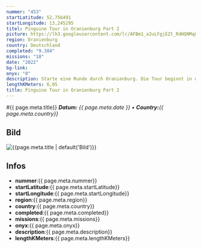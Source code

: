 ```yaml
---
nummer: "453"
startLatitude: 52,756491
startLongitude: 13,245295
titel: Pinguine Tour in Oranienburg Part 2
picture: https://lh3.googleusercontent.com/lr/AFBm1_a2uLFgjEZt_RdHQNMq8N4WA7N-r-wH9pS9Ooy9lhPlIovdJm0-T3JeM4cpVhlNnd6INaEFuCvkv9aeOVIosH_IsiEGf4L1ZaKHo9tt1RpUwPmcXuYdldkIirLysN7aKC2A8XnCys-85TrhtVaHH_bMi9nw3-jIK7Mv38G4KYlLBqhN0_JG_qVf1GoJaK3PRgwm_cLKKAcU2XgqP01QeWAzNuM4tOSiUU8ureU81J596CjojavcdqPw9s_mlrl9REfktxXHGN3ul3DNXOiStczkEtMch9aS4HDmxcUps-_027XqKAcX01Y8c7KXsBJeqGtVuTpUz4DLFfRFZoNXarOEpcBUWZxGSw0gMWoIoW15OrBn47gfiYE3TIKKoH7vg5bK-py208uSsvi6FdW8ZDkz9MGla_Ne21D83QkC_MX6lJyXITLWM2zkMEI8IwrQBu5ZjY_6J5fSZVWxWFqwjGr_2CqKbUp4eXg4CApUeJliYfrzns-3jeAl6HEOF2Atc17NzP5dd3ePAxPpJ93RDYUt_Cn0kCtg4gZl6ZB-wdQzOfEOxa83YhA5C_MFloBKE54RqPbPvtjcgKN5V7pIz3kzIfckjJSUbtAUkL2XXVvqxH7qcrEYqpagbbwcJhJ2sK_I_JU5w7qngXVO2tu_oaHi4C0pnDCYJSLsCGxWLDTxAYQCp2GRU08jvZ17HTfCXa9ccSuCe374E8XKn3xJpnnesaBwa84W86tddv4SmSe3J-sZBMm5WCmmA0NgKSvF_fWV5zjOy8SQD7aVezIsMnmWH_gzlI6paZydosp80Zs_kO5TCQ39qmvzmYSpIk9Tjjg766FOxS0faw7oV7u0ifa1c4hxZxkXCJ2z0ysuUPMfJzEQZT90ULlcDCNGhZKTQ0pZ97jH
region: Oranienburg
country: Deutschland
completed: "9.384"
missions: "18"
date: "2022"
bg-link: 
onyx: "0"
description: Starte eine Runde durch Oranienburg. Die Tour beginnt in der Bernauer Straße
lengthKMeters: 6,05
title: Pinguine Tour in Oranienburg Part 2
---
```


#{{ page.meta.title}}
_**Datum:** {{ page.meta.date }} • **Country:**{{ page.meta.country}}_

## Bild
![{{page.meta.title | default('Bild')}}]({{page.meta.picture}})

## Infos
- **nummer**:{{ page.meta.nummer}}
- **startLatitude**:{{ page.meta.startLatitude}}
- **startLongitude**:{{ page.meta.startLongitude}}
- **region**:{{ page.meta.region}}
- **country**:{{ page.meta.country}}
- **completed**:{{ page.meta.completed}}
- **missions**:{{ page.meta.missions}}
- **onyx**:{{ page.meta.onyx}}
- **description**:{{ page.meta.description}}
- **lengthKMeters**:{{ page.meta.lengthKMeters}}

